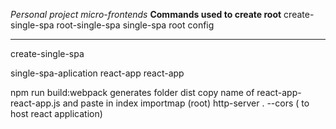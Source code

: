 _Personal project micro-frontends_
**Commands used to create root**
create-single-spa
root-single-spa
single-spa root config

---

create-single-spa

single-spa-aplication
react-app
react-app

npm run build:webpack
generates folder dist
copy name of react-app-react-app.js and paste in index importmap (root)
http-server . --cors ( to host react application)
